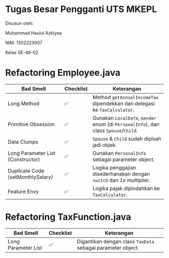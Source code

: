 # Tugas Besar Pengganti UTS MKEPL

Disusun oleh:

Muhammad Haulul Azkiyaa

NIM. 1302223007

Kelas SE-46-02

# Refactoring Employee.java

| **Bad Smell**                     | **Checklist** | **Keterangan**                                                                      |
| --------------------------------- | ------------- | ----------------------------------------------------------------------------------- |
| Long Method                       | ✅            | Method `getAnnualIncomeTax` dipendekkan dan delegasi ke `TaxCalculator`.            |
| Primitive Obsession               | ✅            | Gunakan `LocalDate`, `Gender` enum (di `PersonalInfo`), dan class `Spouse`/`Child`. |
| Data Clumps                       | ✅            | `Spouse` & `Child` sudah dipisah jadi objek.                                        |
| Long Parameter List (Constructor) | ✅            | Gunakan `PersonalInfo` sebagai parameter object.                                    |
| Duplicate Code (setMonthlySalary) | ✅            | Logika penggajian disederhanakan dengan `switch` dan 1x multiplier.                 |
| Feature Envy                      | ✅            | Logika pajak dipindahkan ke `TaxCalculator`.                                        |

# Refactoring TaxFunction.java

| **Bad Smell**       | **Checklist** | **Keterangan**                                              |
| ------------------- | ------------- | ----------------------------------------------------------- |
| Long Parameter List | ✅            | Digantikan dengan class `TaxData` sebagai parameter object. |
